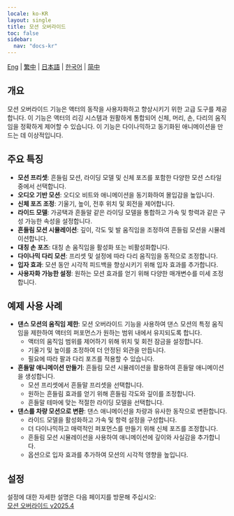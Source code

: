 ```yaml
---
locale: ko-KR
layout: single
title: 모션 오버라이드
toc: false
sidebar:
  nav: "docs-kr"
---
```

[Eng](/dancexr/features/motion_override.md) | [繁中](/tw/dancexr/features/motion_override.md) | [日本語](/jp/dancexr/features/motion_override.md) | [한국어](/kr/dancexr/features/motion_override.md) | [简中](/zh/dancexr/features/motion_override.md)

## 개요  
모션 오버라이드 기능은 액터의 동작을 사용자화하고 향상시키기 위한 고급 도구를 제공합니다. 이 기능은 액터의 리깅 시스템과 원활하게 통합되어 신체, 머리, 손, 다리의 움직임을 정확하게 제어할 수 있습니다. 이 기능은 다이나믹하고 동기화된 애니메이션을 만드는 데 이상적입니다.

## 주요 특징  
- **모션 프리셋**: 흔들림 모션, 라이딩 모델 및 신체 포즈를 포함한 다양한 모션 스타일 중에서 선택합니다.  
- **오디오 기반 모션**: 오디오 비트와 애니메이션을 동기화하여 몰입감을 높입니다.  
- **신체 포즈 조정**: 기울기, 높이, 전후 위치 및 회전을 제어합니다.  
- **라이드 모델**: 가공택과 흔들말 같은 라이딩 모델을 통합하고 가속 및 항력과 같은 구성 가능한 속성을 설정합니다.  
- **흔들림 모션 시뮬레이션**: 깊이, 각도 및 발 움직임을 조정하여 흔들림 모션을 시뮬레이션합니다.  
- **대칭 손 포즈**: 대칭 손 움직임을 활성화 또는 비활성화합니다.  
- **다이나믹 다리 모션**: 프리셋 및 설정에 따라 다리 움직임을 동적으로 조정합니다.  
- **입자 효과**: 모션 동안 시각적 피드백을 향상시키기 위해 입자 효과를 추가합니다.  
- **사용자화 가능한 설정**: 원하는 모션 효과를 얻기 위해 다양한 매개변수를 미세 조정합니다.  

## 예제 사용 사례  
- **댄스 모션의 움직임 제한**: 모션 오버라이드 기능을 사용하여 댄스 모션의 특정 움직임을 제한하여 액터의 퍼포먼스가 원하는 범위 내에서 유지되도록 합니다.  
    - 액터의 움직임 범위를 제어하기 위해 위치 및 회전 잠금을 설정합니다.  
    - 기울기 및 높이를 조정하여 더 안정된 외관을 만듭니다.  
    - 필요에 따라 팔과 다리 포즈를 적용할 수 있습니다.  
- **흔들말 애니메이션 만들기**: 흔들림 모션 시뮬레이션을 활용하여 흔들말 애니메이션을 생성합니다.  
    - 모션 프리셋에서 흔들말 프리셋을 선택합니다.  
    - 원하는 흔들림 효과를 얻기 위해 흔들림 각도와 깊이를 조정합니다.  
    - 흔들말 테마에 맞는 적절한 라이딩 모델을 선택합니다.  
- **댄스를 차량 모션으로 변환**: 댄스 애니메이션을 차량과 유사한 동작으로 변환합니다.  
    - 라이드 모델을 활성화하고 가속 및 항력 설정을 구성합니다.  
    - 더 다이나믹하고 매력적인 퍼포먼스를 만들기 위해 신체 포즈를 조정합니다.  
    - 흔들림 모션 시뮬레이션을 사용하여 애니메이션에 깊이와 사실감을 추가합니다.  
    - 옵션으로 입자 효과를 추가하여 모션의 시각적 영향을 높입니다.  

## 설정  
설정에 대한 자세한 설명은 다음 페이지를 방문해 주십시오:  
[모션 오버라이드 v2025.4](/dancexr/menu/2025.4/actor/motion_override)